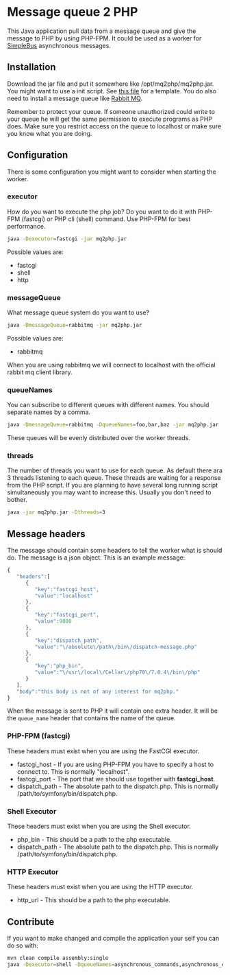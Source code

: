 # Message queue 2 PHP

This Java application pull data from a message queue and give the message to PHP by using PHP-FPM. It could be used as a worker for [SimpleBus](https://github.com/SimpleBus) asynchronous messages.

## Installation

Download the jar file and put it somewhere like /opt/mq2php/mq2php.jar. You might
want to use a init script. See [this file][initFile] for a template. You do also need to install a message queue like [Rabbit MQ](http://www.rabbitmq.com/).

Remember to protect your queue. If someone unauthorized could write to your queue he will get the same permission to execute
programs as PHP does. Make sure you restrict access on the queue to localhost or make sure you know what you are doing.

## Configuration

There is some configuration you might want to consider when starting the worker.

### executor

How do you want to execute the php job? Do you want to do it with PHP-FPM (fastcgi) or PHP cli (shell) command. Use PHP-FPM for best performance.

```bash 
java -Dexecutor=fastcgi -jar mq2php.jar
```

Possible values are:

 * fastcgi
 * shell
 * http

### messageQueue

What message queue system do you want to use?

```bash 
java -DmessageQueue=rabbitmq -jar mq2php.jar
```

Possible values are:

 * rabbitmq

When you are using rabbitmq we will connect to localhost with the official rabbit mq client library.

### queueNames

You can subscribe to different queues with different names. You should separate names by a comma.

```bash
java -DmessageQueue=rabbitmq -DqueueNames=foo,bar,baz -jar mq2php.jar
```

These queues will be evenly distributed over the worker threads.

### threads

The number of threads you want to use for each queue. As default there ara 3 threads listening to each queue. These
threads are waiting for a response from the PHP script. If you are planning to have several long running script
simultaneously you may want to increase this. Usually you don't need to bother.

```bash 
java -jar mq2php.jar -Dthreads=3
```

## Message headers

The message should contain some headers to tell the worker what is should do. The message is a json object. This is an example message:

```js
{
   "headers":[
      {
         "key":"fastcgi_host",
         "value":"localhost"
      },
      {
         "key":"fastcgi_port",
         "value":9000
      },
      {
         "key":"dispatch_path",
         "value":"\/absolute\/path\/bin\/dispatch-message.php"
      },
      {
         "key":"php_bin",
         "value":"\/usr\/local\/Cellar\/php70\/7.0.4\/bin\/php"
      }
   ],
   "body":"this body is not of any interest for mq2php."
}
```

When the message is sent to PHP it will contain one extra header. It will be the `queue_name` header that contains the
name of the queue.


### PHP-FPM (fastcgi)

These headers must exist when you are using the FastCGI executor.

* fastcgi_host - If you are using PHP-FPM you have to specify a host to connect to. This is normally "localhost".
* fastcgi_port - The port that we should use together with **fastcgi_host**.
* dispatch_path - The absolute path to the dispatch.php. This is normally /path/to/symfony/bin/dispatch.php.


### Shell Executor

These headers must exist when you are using the Shell executor.

* php_bin - This should be a path to the php executable.
* dispatch_path - The absolute path to the dispatch.php. This is normally /path/to/symfony/bin/dispatch.php.


### HTTP Executor

These headers must exist when you are using the HTTP executor.

* http_url - This should be a path to the php executable.


## Contribute

If you want to make changed and compile the application your self you can do so with:

```bash
mvn clean compile assembly:single
java -Dexecutor=shell -DqueueNames=asynchronous_commands,asynchronous_events -jar target/mq2php-0.4.0-SNAPSHOT-jar-with-dependencies.jar
```

[initFile]: https://github.com/Happyr/mq2php/blob/master/mq2php.init-file

